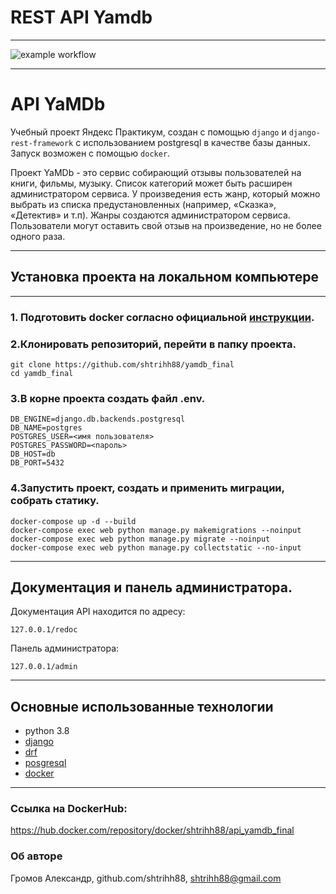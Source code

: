 # REST API Yamdb

***
![example workflow](https://github.com/shtrihh88/yamdb_final/actions/workflows/yamdb_workflow.yml/badge.svg)

***

# API YaMDb
Учебный проект Яндекс Практикум, создан с помощью `django` и 
`django-rest-framework` с использованием postgresql в качестве
базы данных. Запуск возможен с помощью `docker`.

Проект YaMDb - это сервис собирающий отзывы пользователей
на книги, фильмы, музыку. Список категорий может быть расширен
администратором сервиса. У произведения есть жанр,
который можно выбрать из списка предустановленных
(например, «Сказка», «Детектив» и т.п).
Жанры создаются администратором сервиса.
Пользователи могут оставить свой отзыв на произведение,
но не более одного раза.

***

## Установка проекта на локальном компьютере

***

### 1. Подготовить docker согласно официальной [инструкции](https://docs.docker.com/engine/install/).

### 2.Клонировать репозиторий, перейти в папку проекта.
```
git clone https://github.com/shtrihh88/yamdb_final
cd yamdb_final
```

### 3.В корне проекта создать файл .env.
```
DB_ENGINE=django.db.backends.postgresql
DB_NAME=postgres
POSTGRES_USER=<имя пользователя>
POSTGRES_PASSWORD=<пароль>
DB_HOST=db
DB_PORT=5432
```

### 4.Запустить проект, создать и применить миграции, собрать статику.
```
docker-compose up -d --build
docker-compose exec web python manage.py makemigrations --noinput
docker-compose exec web python manage.py migrate --noinput
docker-compose exec web python manage.py collectstatic --no-input
```

***

## Документация и панель администратора.
Документация API находится по адресу:
```
127.0.0.1/redoc
```
Панель администратора:
```
127.0.0.1/admin
```

***

## Основные использованные технологии
* python 3.8
* [django](https://www.djangoproject.com/)
* [drf](https://www.django-rest-framework.org/)
* [posgresql](https://www.postgresql.org/)
* [docker](https://www.docker.com/)

***

### Ссылка на DockerHub:
https://hub.docker.com/repository/docker/shtrihh88/api_yamdb_final

### Об авторе
Громов Александр, github.com/shtrihh88, shtrihh88@gmail.com
